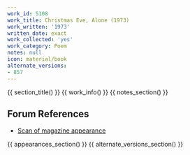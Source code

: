 ```yaml
---
work_id: 5108
work_title: Christmas Eve, Alone (1973)
work_written: '1973'
written_date: exact
work_collected: 'yes'
work_category: Poem
notes: null
icon: material/book
alternate_versions:
- 857
---
```


{{ section_title() }}
{{ work_info() }}
{{ notes_section() }}
## Forum References
- [Scan of magazine appearance](https://bukowskiforum.com/threads/this-is-not-the-titanic-no-1-1974.11336/)

{{ appearances_section() }}
{{ alternate_versions_section() }}